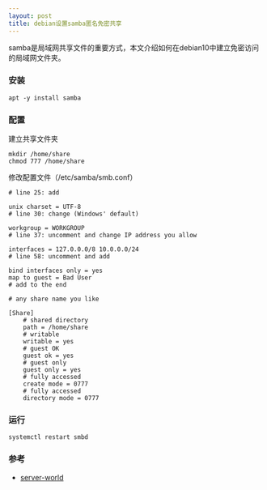 ```yaml
---
layout: post
title: debian设置samba匿名免密共享
---
```


samba是局域网共享文件的重要方式，本文介绍如何在debian10中建立免密访问的局域网文件夹。

### 安装

```shell
apt -y install samba
```

### 配置

建立共享文件夹

```shell
mkdir /home/share
chmod 777 /home/share
```

修改配置文件（/etc/samba/smb.conf）

```
# line 25: add

unix charset = UTF-8
# line 30: change (Windows' default)

workgroup = WORKGROUP
# line 37: uncomment and change IP address you allow

interfaces = 127.0.0.0/8 10.0.0.0/24
# line 58: uncomment and add

bind interfaces only = yes
map to guest = Bad User
# add to the end

# any share name you like

[Share]
    # shared directory
    path = /home/share
    # writable
    writable = yes
    # guest OK
    guest ok = yes
    # guest only
    guest only = yes
    # fully accessed
    create mode = 0777
    # fully accessed
    directory mode = 0777
```

### 运行

```shell
systemctl restart smbd 
```

### 参考

- [server-world](https://www.server-world.info/en/note?os=Debian_10&p=samba&f=1)